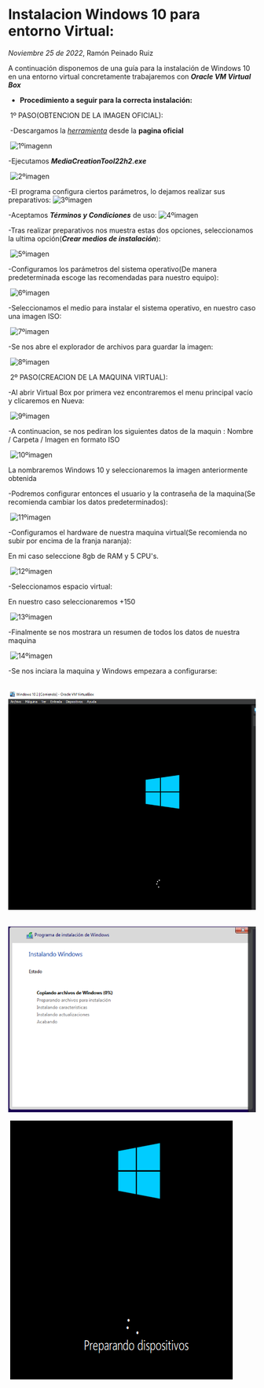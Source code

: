 # Instalacion Windows 10 para entorno Virtual:
*Noviembre 25 de 2022*, Ramón Peinado Ruiz



A continuación disponemos de una guía para la instalación de Windows 10 en una entorno virtual concretamente trabajaremos con ***Oracle VM Virtual Box***


- **Procedimiento a seguir para la correcta instalación:**

​								1º PASO(OBTENCION DE LA IMAGEN OFICIAL):

​	-Descargamos la *[herramienta](https://www.microsoft.com/es-es/software-download/windows10)* desde la **pagina oficial**

​	![1ºimagenn](/img/1ºimagenn.png)

-Ejecutamos ***MediaCreationTool22h2.exe***

​	![2ºimagen](/img/2ºimagen.png)

-El programa configura ciertos parámetros, lo dejamos realizar sus preparativos:
	![3ºimagen](/img/3ºimagen.png)

-Aceptamos ***Términos y Condiciones*** de uso:
	![4ºimagen](/img/4ºimagen.png)

-Tras realizar preparativos nos muestra estas dos opciones, seleccionamos la ultima opción(***Crear medios de instalación***):

​	![5ºimagen](/img/5ºimagen.png)

-Configuramos los parámetros del sistema operativo(De manera predeterminada escoge las recomendadas para nuestro equipo):

​	![6ºimagen](/img/6ºimagen.png)

-Seleccionamos el medio para instalar el sistema operativo, en nuestro caso una imagen ISO:

​	![7ºimagen](/img/7ºimagen.png)

-Se nos abre el explorador de archivos para guardar la imagen:

​	![8ºimagen](/img/8ºimagen.png)



​										2º PASO(CREACION DE LA MAQUINA VIRTUAL):

-Al abrir Virtual Box por primera vez encontraremos el menu principal vacío y clicaremos en Nueva:

​	![9ºimagen](/img/9ºimagen.png)

-A continuacion, se nos pediran los siguientes datos de la maquin :
Nombre / Carpeta / Imagen en formato ISO

​	![10ºimagen](/img/10ºimagen.png)

La nombraremos Windows 10 y seleccionaremos la imagen anteriormente obtenida


-Podremos configurar entonces el usuario y la contraseña de la maquina(Se recomienda cambiar los datos predeterminados):

​	![11ºimagen](/img/11ºimagen.png)

-Configuramos el hardware de nuestra maquina virtual(Se recomienda no subir por encima de la franja naranja):

En mi caso seleccione 8gb de RAM y 5 CPU's.

​	![12ºimagen](/img/12ºimagen.png)

-Seleccionamos espacio virtual:

En nuestro caso seleccionaremos +150

​	![13ºimagen](/img/13ºimagen.png)

-Finalmente se nos mostrara un resumen de todos los datos de nuestra maquina

​	![14ºimagen](/img/14ºimagen.png)



-Se nos inciara la maquina y Windows empezara a configurarse:

​	![vm](/img/vm.png)

​	![vm2](/img/vm2.png)

​	![vm3](/img/vm3.png)